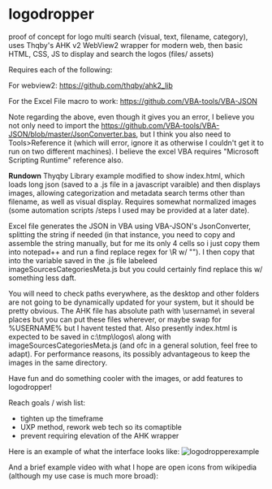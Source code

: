 # logodropper
proof of concept for logo multi search (visual, text, filename, category), uses Thqby's AHK v2 WebView2 wrapper for modern web, then basic HTML, CSS, JS to display and search the logos (files/ assets)

Requires each of the following:

For webview2:
https://github.com/thqby/ahk2_lib

For the Excel File macro to work:
https://github.com/VBA-tools/VBA-JSON

Note regarding the above, even though it gives you an error, I believe you not only need to import the https://github.com/VBA-tools/VBA-JSON/blob/master/JsonConverter.bas, but I think you also need to Tools>Reference it (which will error, ignore it as otherwise I couldn't get it to run on two different machines).  I believe the excel VBA requires "Microsoft Scripting Runtime" reference also.

**Rundown**
Thyqby Library example modified to show index.html, which loads long json (saved to a .js file in a javascript varaible) and then displays images, allowing categorization and metadata search terms other than filename, as well as visual display.  Requires somewhat normalized images (some automation scripts /steps I used may be provided at a later date).

Excel file generates the JSON in VBA using VBA-JSON's JsonConverter, splitting the string if needed (in that instance, you need to copy and assemble the string manually, but for me its only 4 cells so i just copy them into notepad++ and run a find replace regex for \R w/ "").  I then copy that into the variable saved in the .js file labeleed imageSourcesCategoriesMeta.js but you could certainly find replace this w/ something less daft.

You will need to check paths everywhere, as the desktop and other folders are not going to be dynamically updated for your system, but it should be pretty obvious.  The AHK file has absolute path with \\username\\ in several places but you can put these files wherever, or maybe swap for %USERNAME% but I havent tested that.  Also presently index.html is expected to be saved in c:\tmp\logos\ along with imageSourcesCategoriesMeta.js (and ofc in a general solution, feel free to adapt).  For performance reasons, its possibly advantageous to keep the images in the same directory.

Have fun and do something cooler with the images, or add features to logodropper!

Reach goals / wish list:
- tighten up the timeframe
- UXP method, rework web tech so its comaptible
- prevent requiring elevation of the AHK wrapper

Here is an example of what the interface looks like:
![logodropperexample](https://github.com/hasteagag/logodropper/assets/49802378/89912989-a9fa-4d99-9f2b-0cf5ce020707)

And a brief example video with what I hope are open icons from wikipedia (although my use case is much more broad):
